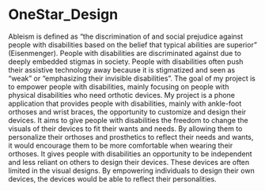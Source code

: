 # OneStar_Design

Ableism is defined as “the discrimination of and social prejudice against people with disabilities based on the belief that typical abilities are superior” (Eisenmenger). People with disabilities are discriminated against due to deeply embedded stigmas in society. People with disabilities often push their assistive technology away because it is stigmatized and seen as “weak” or “emphasizing their invisible disabilities”. The goal of my project is to empower people with disabilities, mainly focusing on people with physical disabilities who need orthotic devices. My project is a phone application that provides people with disabilities, mainly with ankle-foot orthoses and wrist braces, the opportunity to customize and design their devices. It aims to give people with disabilities the freedom to change the visuals of their devices to fit their wants and needs. By allowing them to personalize their orthoses and prosthetics to reflect their needs and wants, it would encourage them to be more comfortable when wearing their orthoses. It gives people with disabilities an opportunity to be independent and less reliant on others to design their devices. These devices are often limited in the visual designs. By empowering individuals to design their own devices, the devices would be able to reflect their personalities.
